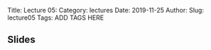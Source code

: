 Title: Lecture 05:
Category: lectures
Date: 2019-11-25
Author: 
Slug: lecture05
Tags: ADD TAGS HERE


## Slides
<!-- - [PDF | Lecture 1: Description]({attach}presentation/Lecture1_Data.pdf) -->